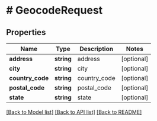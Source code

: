 # # GeocodeRequest

## Properties

Name | Type | Description | Notes
------------ | ------------- | ------------- | -------------
**address** | **string** | address | [optional]
**city** | **string** | city | [optional]
**country_code** | **string** | country_code | [optional]
**postal_code** | **string** | postal_code | [optional]
**state** | **string** | state | [optional]

[[Back to Model list]](../../README.md#models) [[Back to API list]](../../README.md#endpoints) [[Back to README]](../../README.md)
